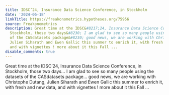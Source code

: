 ```yaml
---
title: IDSC’24, Insurance Data Science Conference, in Stockholm
date: '2024-06-18'
linkTitle: https://freakonometrics.hypotheses.org/75956
source: Freakonometrics
description: Great time at the IDSC&#8217;24, Insurance Data Science Conference, in
  Stockholm, those two days&#8230; I am glad to see so many people using the datasets
  of the CASdatasets package&#8230; good news, we are working with Christophe Dutang,
  Julien Siharath and Ewen Gallic this summer to enrich it, with fresh and new data,
  and with vignettes ! more about it this Fall ...
disable_comments: true
---
```

Great time at the IDSC&#8217;24, Insurance Data Science Conference, in Stockholm, those two days&#8230; I am glad to see so many people using the datasets of the CASdatasets package&#8230; good news, we are working with Christophe Dutang, Julien Siharath and Ewen Gallic this summer to enrich it, with fresh and new data, and with vignettes ! more about it this Fall ...